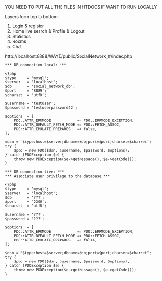 YOU NEED TO PUT ALL THE FILES IN HTDOCS IF WANT TO RUN LOCALLY

Layers form top to bottom 
1. Login & register 
2. Home live search & Profile & Logout
3. Statistics
4. Rooms
5. Chat

http://localhost:8888/WAYD/public/SocialNetwork_#/index.php

```
*** DB connection local: ***

<?php
$type     = 'mysql';
$server   = 'localhost';
$db       = 'social_network_db';
$port     = '8889';
$charset  = 'utf8';

$username = 'testuser';
$password = 'testuserpassword42';

$options  = [
    PDO::ATTR_ERRMODE            => PDO::ERRMODE_EXCEPTION,
    PDO::ATTR_DEFAULT_FETCH_MODE => PDO::FETCH_ASSOC,
    PDO::ATTR_EMULATE_PREPARES   => false,
];

$dsn = "$type:host=$server;dbname=$db;port=$port;charset=$charset"; 
try {
    $pdo = new PDO($dsn, $username, $password, $options);
} catch (PDOException $e) {
    throw new PDOException($e->getMessage(), $e->getCode());
}

*** DB connection live: ***
*** Associate user privilage to the database ***

<?php
$type     = 'mysql';
$server   = 'localhost';
$db       = '???';
$port     = '3306';
$charset  = 'utf8';

$username = '???';
$password = '???';

$options  = [
    PDO::ATTR_ERRMODE            => PDO::ERRMODE_EXCEPTION,
    PDO::ATTR_DEFAULT_FETCH_MODE => PDO::FETCH_ASSOC,
    PDO::ATTR_EMULATE_PREPARES   => false,
];

$dsn = "$type:host=$server;dbname=$db;port=$port;charset=$charset";
try {
    $pdo = new PDO($dsn, $username, $password, $options);
} catch (PDOException $e) {
    throw new PDOException($e->getMessage(), $e->getCode());
}
```



